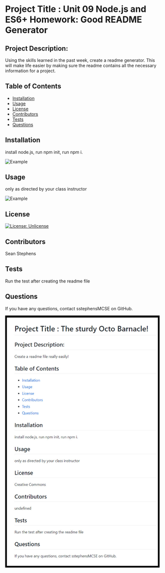 # Project Title : Unit 09 Node.js and ES6+ Homework: Good README Generator

## Project Description:
Using the skills learned in the past week, create a readme generator. This will make life easier by making sure the readme contains all the necessary information for a project. 

## Table of Contents
* [Installation](#installation)
* [Usage](#usage)
* [License](#license)
* [Contributors](#Contributors)
* [Tests](#tests)
* [Questions](#questions)

## Installation
install node.js, run npm init, run npm i.

<img src="https://github.com/sstephensMCSE/09-Good-README-Generator/blob/main/assets/install.gif" width="500" title="Example">

## Usage
only as directed by your class instructor

<img src="https://github.com/sstephensMCSE/09-Good-README-Generator/blob/main/assets/example.gif" width="500" title="Example">

## License
[![License: Unlicense](https://img.shields.io/badge/license-Unlicense-blue.svg)](http://unlicense.org/)

## Contributors
Sean Stephens

## Tests
Run the test after creating the readme file

## Questions
If you have any questions, contact sstephensMCSE on GitHub.

<img src="https://github.com/sstephensMCSE/09-Good-README-Generator/blob/main/assets/sapmle.jpg" width="500" title="Sample">
